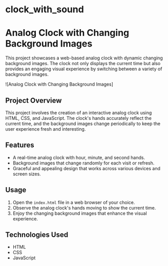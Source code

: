 # clock_with_sound
# Analog Clock with Changing Background Images

This project showcases a web-based analog clock with dynamic changing background images. The clock not only displays the current time but also provides an engaging visual experience by switching between a variety of background images.

![Analog Clock with Changing Background Images]


## Project Overview

This project involves the creation of an interactive analog clock using HTML, CSS, and JavaScript. The clock's hands accurately reflect the current time, and the background images change periodically to keep the user experience fresh and interesting.

## Features

- A real-time analog clock with hour, minute, and second hands.
- Background images that change randomly for each visit or refresh.
- Graceful and appealing design that works across various devices and screen sizes.

## Usage

1. Open the `index.html` file in a web browser of your choice.
2. Observe the analog clock's hands moving to show the current time.
3. Enjoy the changing background images that enhance the visual experience.


## Technologies Used

- HTML
- CSS
- JavaScript


